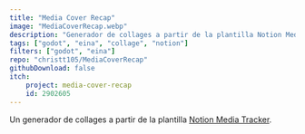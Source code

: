 ```yaml
---
title: "Media Cover Recap"
image: "MediaCoverRecap.webp"
description: "Generador de collages a partir de la plantilla Notion Media Tracker"
tags: ["godot", "eina", "collage", "notion"]
filters: ["godot", "eina"]
repo: "christt105/MediaCoverRecap"
githubDownload: false
itch:
    project: media-cover-recap
    id: 2902605
---
```

Un generador de collages a partir de la plantilla [Notion Media Tracker](https://www.notion.com/templates/media-tracker-en).
